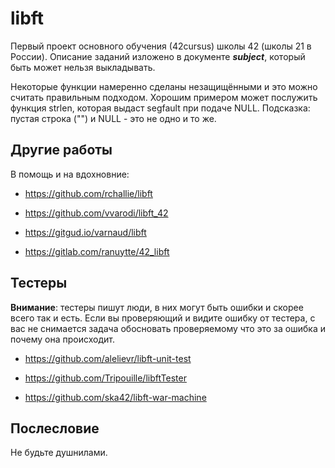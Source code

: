 # libft

Первый проект основного обучения (42cursus) школы 42 (школы 21 в России). Описание заданий изложено в документе ***subject***, который быть может нельзя выкладывать.

Некоторые функции намеренно сделаны незащищёнными и это можно считать правильным подходом. Хорошим примером может послужить функция strlen, которая выдаст segfault при подаче NULL. Подсказка: пустая строка ("") и NULL - это не одно и то же.


## Другие работы

В помощь и на вдохновние:

* https://github.com/rchallie/libft

* https://github.com/vvarodi/libft_42

* https://gitgud.io/varnaud/libft

* https://gitlab.com/ranuytte/42_libft


## Тестеры

**Внимание**: тестеры пишут люди, в них могут быть ошибки и скорее всего так и есть. Если вы проверяющий и видите ошибку от тестера, с вас не снимается задача обосновать проверяемому что это за ошибка и почему она происходит.

* https://github.com/alelievr/libft-unit-test

* https://github.com/Tripouille/libftTester

* https://github.com/ska42/libft-war-machine


## Послесловие

Не будьте душнилами.
